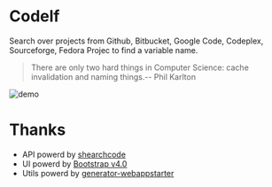 Codelf
=================
Search over projects from Github, Bitbucket, Google Code, Codeplex, Sourceforge, Fedora Projec to find a variable name. 

  >There are only two hard things in Computer Science: cache invalidation and naming things.-- Phil Karlton
  
![demo](http://unbug.github.io/codelf/resources/images/demo.jpg)


Thanks
=================
  * API powerd by [shearchcode](http://searchcode.com/)
  * UI powerd by [Bootstrap v4.0](http://v4-alpha.getbootstrap.com/)
  * Utils powerd by [generator-webappstarter](https://github.com/unbug/generator-webappstarter)
